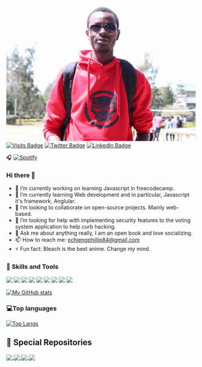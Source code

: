 [![Phillip's GitHub Banner](img/%20mypic.jpg)]()
[![Visits Badge](https://badges.pufler.dev/visits/braydoncoyer/braydoncoyer)](https://github.com/pronepoet/portfolio_landing_page.git)
[![Twitter Badge](https://img.shields.io/badge/Twitter-Profile-informational?style=flat&logo=twitter&logoColor=white&color=1CA2F1)](https://twitter.com/Ochieng5Phillip)
[![LinkedIn Badge](https://img.shields.io/badge/LinkedIn-Profile-informational?style=flat&logo=linkedin&logoColor=white&color=0D76A8)](https://www.linkedin.com/in/phillip-ochieng-062922114/)

🎧
[![Spotify](https://ew-amber.vercel.app/api/spotify)](https://open.spotify.com/user/0a977808e2f346ee820551ee5bde2468)

### Hi there 👋
- 🔭 I’m currently working on learning Javascript in freecodecamp.
- 🌱 I’m currently learning Web development and in particular, Javascript it's framework, Anglular.
- 👯 I’m looking to collaborate on open-source projects. Mainly web-based.
- 🤔 I’m looking for help with implementing security features to the voting system application to help curb hacking.
- 💬 Ask me about anything really, I am an open book and love socializing.
- 📫 How to reach me: ochiengphillip84@gmail.com
- ⚡ Fun fact: Bleach is the best anime. Change my mind.

### 💼 Skills and Tools

![](https://img.shields.io/badge/Markup-HTML-informational?style=plastic&logo=html5&logoColor=white&color=4AB197)
![](https://img.shields.io/badge/Code-JavaScript-informational?style=plastic&logo=JavaScript&logoColor=white&color=4AB197)
![](https://img.shields.io/badge/Style-CSS-informational?style=flat&plastic&logo=css3&logoColor=white&color=4AB197)
![](https://img.shields.io/badge/Library-Typescript-informational?style=flat&logo=Typescript&logoColor=white&color=4AB197)
![](https://img.shields.io/badge/Library-jQuery-informational?style=flat&logo=jQuery&logoColor=white&color=4AB197)
![](https://img.shields.io/badge/Tools-GitHub-informational?style=plastic&logo=GitHub&logoColor=white&color=4AB197)
![](https://img.shields.io/badge/Tools-Figma-informational?style=plastic&logo=Figma&logoColor=white&color=4AB197)
![](https://img.shields.io/badge/Tools-NPM-informational?style=flat&logo=npm&logoColor=white&color=4AB197)
![](https://img.shields.io/badge/Tools-Ubuntu-informational?style=flat&logo=Ubuntu&logoColor=white&color=4AB197)



[![My GitHub stats](https://github-readme-stats.vercel.app/api?username=pronepoet&count_private=true&show_icons=true&theme=moltack)](https://github.com/anuraghazra/github-readme-stats)

### 💻Top languages
<!-- top languages -->
[![Top Langs](https://github-readme-stats.vercel.app/api/top-langs/?username=pronepoet)](https://github.com/anuraghazra/github-readme-stats)


## 📌 Special Repositories

<!-- hapa ni place ya readme cards -->
<a href="https://github.com/pronepoet/Environs.git">
  <img align="center" src="https://github-readme-stats.vercel.app/api/pin/?username=pronepoet&repo=Environs&theme=solarized-light" />
</a>
<a href="https://github.com/pronepoet/Akan_names.git">
  <img align="center" src="https://github-readme-stats.vercel.app/api/pin/?username=pronepoet&repo=Akan_names&theme=gruvbox_light" />
</a>
<a href="https://github.com/pronepoet/Pizza-palace.git">
  <img align="center" src="https://github-readme-stats.vercel.app/api/pin/?username=pronepoet&repo=Pizza-palace&theme=moltack" />
</a>
<a href="https://github.com/pronepoet/chicken.git">
  <img align="center" src="https://github-readme-stats.vercel.app/api/pin/?username=pronepoet&repo=chicken&theme=solarized-light" />
</a>
